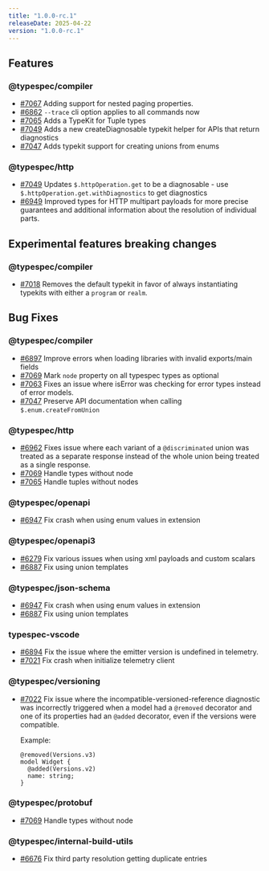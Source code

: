 ```yaml
---
title: "1.0.0-rc.1"
releaseDate: 2025-04-22
version: "1.0.0-rc.1"
---
```


## Features

### @typespec/compiler

- [#7067](https://github.com/microsoft/typespec/pull/7067) Adding support for nested paging properties.
- [#6862](https://github.com/microsoft/typespec/pull/6862) `--trace` cli option applies to all commands now
- [#7065](https://github.com/microsoft/typespec/pull/7065) Adds a TypeKit for Tuple types
- [#7049](https://github.com/microsoft/typespec/pull/7049) Adds a new createDiagnosable typekit helper for APIs that return diagnostics
- [#7047](https://github.com/microsoft/typespec/pull/7047) Adds typekit support for creating unions from enums

### @typespec/http

- [#7049](https://github.com/microsoft/typespec/pull/7049) Updates `$.httpOperation.get` to be a diagnosable - use `$.httpOperation.get.withDiagnostics` to get diagnostics
- [#6949](https://github.com/microsoft/typespec/pull/6949) Improved types for HTTP multipart payloads for more precise guarantees and additional information about the resolution of individual parts.

## Experimental features breaking changes

### @typespec/compiler

- [#7018](https://github.com/microsoft/typespec/pull/7018) Removes the default typekit in favor of always instantiating typekits with either a `program` or `realm`.

## Bug Fixes

### @typespec/compiler

- [#6897](https://github.com/microsoft/typespec/pull/6897) Improve errors when loading libraries with invalid exports/main fields
- [#7069](https://github.com/microsoft/typespec/pull/7069) Mark `node` property on all typespec types as optional
- [#7063](https://github.com/microsoft/typespec/pull/7063) Fixes an issue where isError was checking for error types instead of error models.
- [#7047](https://github.com/microsoft/typespec/pull/7047) Preserve API documentation when calling `$.enum.createFromUnion`

### @typespec/http

- [#6962](https://github.com/microsoft/typespec/pull/6962) Fixes issue where each variant of a `@discriminated` union was treated as a separate response instead of the whole union being treated as a single response.
- [#7069](https://github.com/microsoft/typespec/pull/7069) Handle types without node
- [#7065](https://github.com/microsoft/typespec/pull/7065) Handle tuples without nodes

### @typespec/openapi

- [#6947](https://github.com/microsoft/typespec/pull/6947) Fix crash when using enum values in extension

### @typespec/openapi3

- [#6279](https://github.com/microsoft/typespec/pull/6279) Fix various issues when using xml payloads and custom scalars
- [#6887](https://github.com/microsoft/typespec/pull/6887) Fix using union templates

### @typespec/json-schema

- [#6947](https://github.com/microsoft/typespec/pull/6947) Fix crash when using enum values in extension
- [#6887](https://github.com/microsoft/typespec/pull/6887) Fix using union templates

### typespec-vscode

- [#6894](https://github.com/microsoft/typespec/pull/6894) Fix the issue where the emitter version is undefined in telemetry.
- [#7021](https://github.com/microsoft/typespec/pull/7021) Fix crash when initialize telemetry client

### @typespec/versioning

- [#7022](https://github.com/microsoft/typespec/pull/7022) Fix issue where the incompatible-versioned-reference diagnostic was incorrectly triggered when a model had a `@removed` decorator and one of its properties had an `@added` decorator, even if the versions were compatible.

  Example:

  ```tsp
  @removed(Versions.v3)
  model Widget {
    @added(Versions.v2)
    name: string;
  }
  ```

### @typespec/protobuf

- [#7069](https://github.com/microsoft/typespec/pull/7069) Handle types without node

### @typespec/internal-build-utils

- [#6676](https://github.com/microsoft/typespec/pull/6676) Fix third party resolution getting duplicate entries
